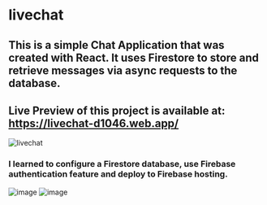 # livechat
## This is a simple Chat Application that was created with React. It uses Firestore to store and retrieve messages via async requests to the database.
## Live Preview of this project is available at: https://livechat-d1046.web.app/
![livechat](https://user-images.githubusercontent.com/88230737/213845183-ea96e612-40c8-493c-8962-85b3adad22b0.png)
### I learned to configure a Firestore database, use Firebase authentication feature and deploy to Firebase hosting.
![image](https://user-images.githubusercontent.com/88230737/212675797-a3f61fb6-445e-42a9-8614-39b70c9d108e.png)
![image](https://user-images.githubusercontent.com/88230737/212676019-654364ba-6d98-4ec3-b1ab-ce65cc180318.png)

